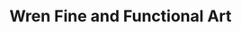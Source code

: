 ---
title: "Wren Fine and Functional Art"
url: /cornucopia/wren-fine-and-functional-art/
shop: Kunst
---